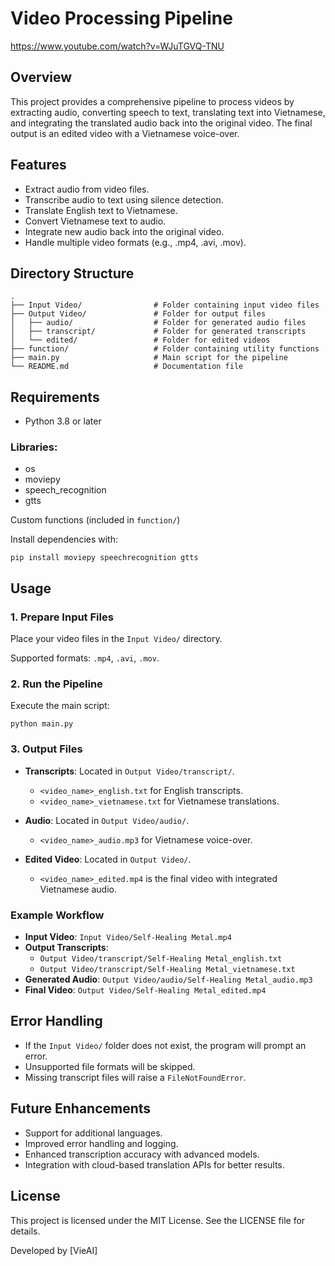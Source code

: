 
# Video Processing Pipeline

https://www.youtube.com/watch?v=WJuTGVQ-TNU

## Overview

This project provides a comprehensive pipeline to process videos by extracting audio, converting speech to text, translating text into Vietnamese, and integrating the translated audio back into the original video. The final output is an edited video with a Vietnamese voice-over.

## Features

- Extract audio from video files.
- Transcribe audio to text using silence detection.
- Translate English text to Vietnamese.
- Convert Vietnamese text to audio.
- Integrate new audio back into the original video.
- Handle multiple video formats (e.g., .mp4, .avi, .mov).

## Directory Structure

```
.
├── Input Video/                # Folder containing input video files
├── Output Video/               # Folder for output files
│   ├── audio/                  # Folder for generated audio files
│   ├── transcript/             # Folder for generated transcripts
│   └── edited/                 # Folder for edited videos
├── function/                   # Folder containing utility functions
├── main.py                     # Main script for the pipeline
└── README.md                   # Documentation file
```

## Requirements

- Python 3.8 or later

### Libraries:
- os
- moviepy
- speech_recognition
- gtts

Custom functions (included in `function/`)

Install dependencies with:

```
pip install moviepy speechrecognition gtts
```

## Usage

### 1. Prepare Input Files

Place your video files in the `Input Video/` directory.

Supported formats: `.mp4`, `.avi`, `.mov`.

### 2. Run the Pipeline

Execute the main script:

```
python main.py
```

### 3. Output Files

- **Transcripts**: Located in `Output Video/transcript/`.

  - `<video_name>_english.txt` for English transcripts.
  - `<video_name>_vietnamese.txt` for Vietnamese translations.

- **Audio**: Located in `Output Video/audio/`.

  - `<video_name>_audio.mp3` for Vietnamese voice-over.

- **Edited Video**: Located in `Output Video/`.

  - `<video_name>_edited.mp4` is the final video with integrated Vietnamese audio.

### Example Workflow

- **Input Video**: `Input Video/Self-Healing Metal.mp4`
- **Output Transcripts**:
  - `Output Video/transcript/Self-Healing Metal_english.txt`
  - `Output Video/transcript/Self-Healing Metal_vietnamese.txt`
- **Generated Audio**: `Output Video/audio/Self-Healing Metal_audio.mp3`
- **Final Video**: `Output Video/Self-Healing Metal_edited.mp4`

## Error Handling

- If the `Input Video/` folder does not exist, the program will prompt an error.
- Unsupported file formats will be skipped.
- Missing transcript files will raise a `FileNotFoundError`.

## Future Enhancements

- Support for additional languages.
- Improved error handling and logging.
- Enhanced transcription accuracy with advanced models.
- Integration with cloud-based translation APIs for better results.

## License

This project is licensed under the MIT License. See the LICENSE file for details.

Developed by [VieAI]
